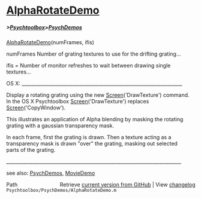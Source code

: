 # [AlphaRotateDemo](AlphaRotateDemo)
##### >[Psychtoolbox](Psychtoolbox)>[PsychDemos](PsychDemos)

[AlphaRotateDemo](AlphaRotateDemo)(numFrames, ifis)  
  
numFrames Number of grating textures to use for the drifting grating...  
  
ifis = Number of monitor refreshes to wait between drawing single  
textures...  
  
  
OS X: \_\_\_\_\_\_\_\_\_\_\_\_\_\_\_\_\_\_\_\_\_\_\_\_\_\_\_\_\_\_\_\_\_\_\_\_\_\_\_\_\_\_\_\_\_\_\_\_\_\_\_\_\_\_\_\_\_\_\_\_\_\_\_\_\_\_\_  
  
Display a rotating grating using the new [Screen](Screen)('DrawTexture') command.  
In the OS X Psychtoolbox [Screen](Screen)('DrawTexture') replaces  
[Screen](Screen)('CopyWindow').  
  
This illustrates an application of Alpha blending by masking the rotating  
grating with a gaussian transparency mask.  
  
In each frame, first the grating is drawn. Then a texture acting as a  
transparency mask is drawn "over" the grating, masking out selected  
parts of the grating.  
  
\_\_\_\_\_\_\_\_\_\_\_\_\_\_\_\_\_\_\_\_\_\_\_\_\_\_\_\_\_\_\_\_\_\_\_\_\_\_\_\_\_\_\_\_\_\_\_\_\_\_\_\_\_\_\_\_\_\_\_\_\_\_\_\_\_\_\_\_\_\_\_\_\_  
  
see also: [PsychDemos](PsychDemos), [MovieDemo](MovieDemo)  




<div class="code_header" style="text-align:right;">
  <span style="float:left;">Path&nbsp;&nbsp;</span> <span class="counter">Retrieve <a href=
  "https://raw.github.com/Psychtoolbox-3/Psychtoolbox-3/beta/Psychtoolbox/PsychDemos/AlphaRotateDemo.m">current version from GitHub</a> | View <a href=
  "https://github.com/Psychtoolbox-3/Psychtoolbox-3/commits/beta/Psychtoolbox/PsychDemos/AlphaRotateDemo.m">changelog</a></span>
</div>
<div class="code">
  <code>Psychtoolbox/PsychDemos/AlphaRotateDemo.m</code>
</div>

